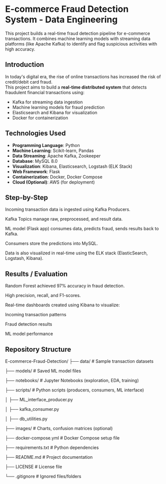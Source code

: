# E-commerce Fraud Detection System - Data Engineering
This project builds a real-time fraud detection pipeline for e-commerce transactions. It combines machine learning models with streaming data platforms (like Apache Kafka) to identify and flag suspicious activities with high accuracy.

## Introduction

In today's digital era, the rise of online transactions has increased the risk of credit/debit card fraud.  
This project aims to build a **real-time distributed system** that detects fraudulent financial transactions using:
- Kafka for streaming data ingestion
- Machine learning models for fraud prediction
- Elasticsearch and Kibana for visualization
- Docker for containerization

## Technologies Used
- **Programming Language**: Python
- **Machine Learning**: Scikit-learn, Pandas
- **Data Streaming**: Apache Kafka, Zookeeper
- **Database**: MySQL 8.0
- **Visualization**: Kibana, Elasticsearch, Logstash (ELK Stack)
- **Web Framework**: Flask
- **Containerization**: Docker, Docker Compose
- **Cloud (Optional)**: AWS (for deployment)

## Step-by-Step

Incoming transaction data is ingested using Kafka Producers.

Kafka Topics manage raw, preprocessed, and result data.

ML model (Flask app) consumes data, predicts fraud, sends results back to Kafka.

Consumers store the predictions into MySQL.

Data is also visualized in real-time using the ELK stack (ElasticSearch, Logstash, Kibana).

## Results / Evaluation
Random Forest achieved 97% accuracy in fraud detection.

High precision, recall, and F1-scores.

Real-time dashboards created using Kibana to visualize:

Incoming transaction patterns

Fraud detection results

ML model performance

## Repository Structure

E-commerce-Fraud-Detection/
├── data/                    # Sample transaction datasets

├── models/                  # Saved ML model files

├── notebooks/               # Jupyter Notebooks (exploration, EDA, training)

├── scripts/                 # Python scripts (producers, consumers, ML interface)

│   ├── ML_interface_producer.py

│   ├── kafka_consumer.py

│   ├── db_utilities.py

├── images/                  # Charts, confusion matrices (optional)

├── docker-compose.yml       # Docker Compose setup file

├── requirements.txt         # Python dependencies

├── README.md                 # Project documentation

├── LICENSE                   # License file

└── .gitignore                # Ignored files/folders



